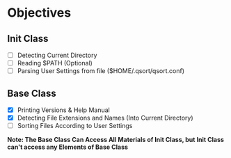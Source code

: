 # Objectives
## Init Class
 - [ ] Detecting Current Directory
 - [ ] Reading $PATH (Optional)
 - [ ] Parsing User Settings from file ($HOME/.qsort/qsort.conf)

## Base Class
 - [x] Printing Versions & Help Manual
 - [x] Detecting File Extensions and Names (Into Current Directory)
 - [ ] Sorting Files According to User Settings

**Note: The Base Class Can Access All Materials of Init Class, but Init Class can't access any Elements of Base Class**